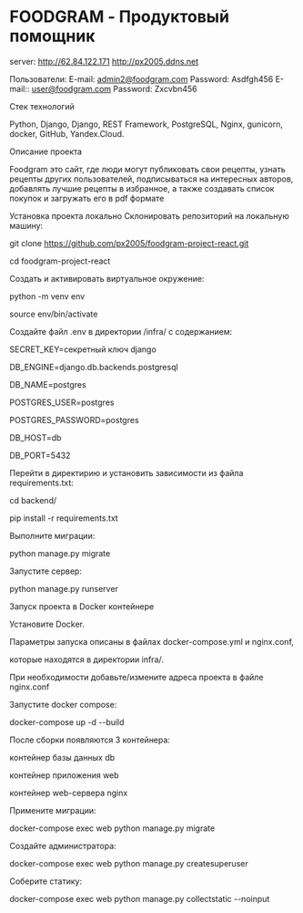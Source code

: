 # FOODGRAM - Продуктовый помощник

server: http://62.84.122.171
http://px2005.ddns.net

Пользователи:
E-mail: admin2@foodgram.com
Password: Asdfgh456
E-mail:: user@foodgram.com
Password: Zxcvbn456

Стек технологий

Python, Django, Django, REST Framework, PostgreSQL, Nginx, gunicorn,
docker, GitHub, Yandex.Cloud.

Описание проекта

Foodgram это сайт, где люди могут публиковать свои рецепты, узнать рецепты 
других пользователей, подписываться на интересных авторов, 
добавлять лучшие рецепты в избранное,
а также создавать список покупок и загружать его в pdf формате

Установка проекта локально
Склонировать репозиторий на локальную машину:

git clone https://github.com/px2005/foodgram-project-react.git

cd foodgram-project-react

Cоздать и активировать виртуальное окружение:

python -m venv env

source env/bin/activate

Cоздайте файл .env в директории /infra/ с содержанием:

SECRET_KEY=секретный ключ django

DB_ENGINE=django.db.backends.postgresql

DB_NAME=postgres

POSTGRES_USER=postgres

POSTGRES_PASSWORD=postgres

DB_HOST=db

DB_PORT=5432

Перейти в директирию и установить зависимости из файла requirements.txt:

cd backend/

pip install -r requirements.txt

Выполните миграции:

python manage.py migrate

Запустите сервер:

python manage.py runserver

Запуск проекта в Docker контейнере

Установите Docker.

Параметры запуска описаны в файлах docker-compose.yml и nginx.conf,

которые находятся в директории infra/.

При необходимости добавьте/измените адреса проекта в файле nginx.conf

Запустите docker compose:

docker-compose up -d --build

После сборки появляются 3 контейнера:

контейнер базы данных db

контейнер приложения web

контейнер web-сервера nginx

Примените миграции:

docker-compose exec web python manage.py migrate

Создайте администратора:

docker-compose exec web python manage.py createsuperuser

Соберите статику:

docker-compose exec web python manage.py collectstatic --noinput
